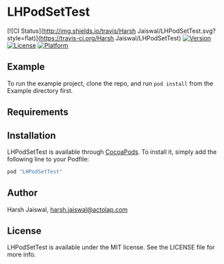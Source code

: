 # LHPodSetTest

[![CI Status](http://img.shields.io/travis/Harsh Jaiswal/LHPodSetTest.svg?style=flat)](https://travis-ci.org/Harsh Jaiswal/LHPodSetTest)
[![Version](https://img.shields.io/cocoapods/v/LHPodSetTest.svg?style=flat)](http://cocoapods.org/pods/LHPodSetTest)
[![License](https://img.shields.io/cocoapods/l/LHPodSetTest.svg?style=flat)](http://cocoapods.org/pods/LHPodSetTest)
[![Platform](https://img.shields.io/cocoapods/p/LHPodSetTest.svg?style=flat)](http://cocoapods.org/pods/LHPodSetTest)

## Example

To run the example project, clone the repo, and run `pod install` from the Example directory first.

## Requirements

## Installation

LHPodSetTest is available through [CocoaPods](http://cocoapods.org). To install
it, simply add the following line to your Podfile:

```ruby
pod "LHPodSetTest"
```

## Author

Harsh Jaiswal, harsh.jaiswal@actolap.com

## License

LHPodSetTest is available under the MIT license. See the LICENSE file for more info.
